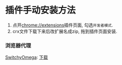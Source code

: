 # 插件手动安装方法
1. 点开[chrome://extensions](chrome://extensions)插件页面, 勾选```开发者模式```.
2. crx文件下载下来后改扩展名成zip, 拖到插件页面安装.

### 浏览器代理
[SwitchyOmega](https://github.com/FelisCatus/SwitchyOmega): [下载](https://github.com/FelisCatus/SwitchyOmega/releases)